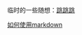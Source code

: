 临时的一些随想：[跳跳跳](https://github.com/davidviva/naodong/issues)

[如何使用markdown](https://github.com/guodongxiaren/README#%E9%93%BE%E6%8E%A5)
